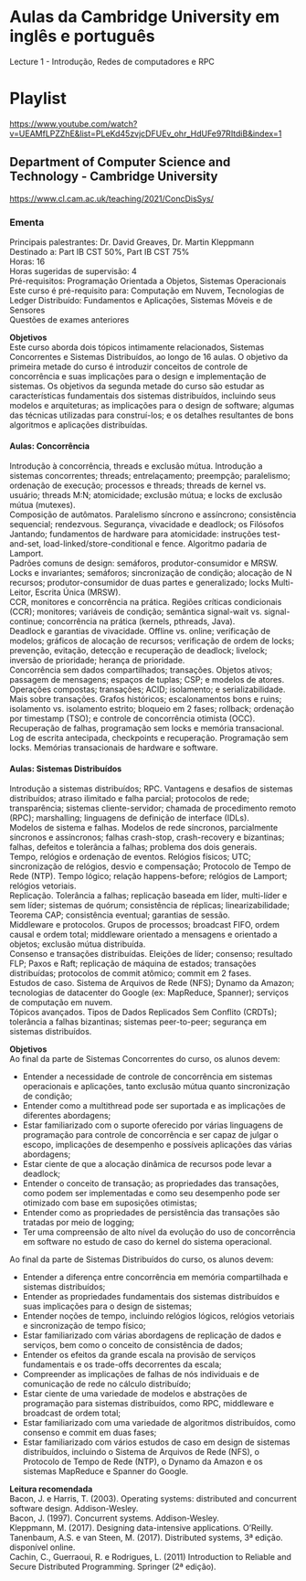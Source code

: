 # Aulas da Cambridge University em inglês e português

Lecture 1 - Introdução, Redes de computadores e RPC

# Playlist

https://www.youtube.com/watch?v=UEAMfLPZZhE&list=PLeKd45zvjcDFUEv_ohr_HdUFe97RItdiB&index=1

## Department of Computer Science and Technology - Cambridge University

https://www.cl.cam.ac.uk/teaching/2021/ConcDisSys/

### Ementa

Principais palestrantes: Dr. David Greaves, Dr. Martin Kleppmann  
Destinado a: Part IB CST 50%, Part IB CST 75%  
Horas: 16  
Horas sugeridas de supervisão: 4  
Pré-requisitos: Programação Orientada a Objetos, Sistemas Operacionais  
Este curso é pré-requisito para: Computação em Nuvem, Tecnologias de Ledger Distribuído: Fundamentos e Aplicações, Sistemas Móveis e de Sensores  
Questões de exames anteriores

**Objetivos**  
Este curso aborda dois tópicos intimamente relacionados, Sistemas Concorrentes e Sistemas Distribuídos, ao longo de 16 aulas. O objetivo da primeira metade do curso é introduzir conceitos de controle de concorrência e suas implicações para o design e implementação de sistemas. Os objetivos da segunda metade do curso são estudar as características fundamentais dos sistemas distribuídos, incluindo seus modelos e arquiteturas; as implicações para o design de software; algumas das técnicas utilizadas para construí-los; e os detalhes resultantes de bons algoritmos e aplicações distribuídas.

#### Aulas: Concorrência

Introdução à concorrência, threads e exclusão mútua. Introdução a sistemas concorrentes; threads; entrelaçamento; preempção; paralelismo; ordenação de execução; processos e threads; threads de kernel vs. usuário; threads M:N; atomicidade; exclusão mútua; e locks de exclusão mútua (mutexes).  
Composição de autômatos. Paralelismo síncrono e assíncrono; consistência sequencial; rendezvous. Segurança, vivacidade e deadlock; os Filósofos Jantando; fundamentos de hardware para atomicidade: instruções test-and-set, load-linked/store-conditional e fence. Algoritmo padaria de Lamport.  
Padrões comuns de design: semáforos, produtor-consumidor e MRSW. Locks e invariantes; semáforos; sincronização de condição; alocação de N recursos; produtor-consumidor de duas partes e generalizado; locks Multi-Leitor, Escrita Única (MRSW).  
CCR, monitores e concorrência na prática. Regiões críticas condicionais (CCR); monitores; variáveis de condição; semântica signal-wait vs. signal-continue; concorrência na prática (kernels, pthreads, Java).  
Deadlock e garantias de vivacidade. Offline vs. online; verificação de modelos; gráficos de alocação de recursos; verificação de ordem de locks; prevenção, evitação, detecção e recuperação de deadlock; livelock; inversão de prioridade; herança de prioridade.  
Concorrência sem dados compartilhados; transações. Objetos ativos; passagem de mensagens; espaços de tuplas; CSP; e modelos de atores. Operações compostas; transações; ACID; isolamento; e serializabilidade.  
Mais sobre transações. Grafos históricos; escalonamentos bons e ruins; isolamento vs. isolamento estrito; bloqueio em 2 fases; rollback; ordenação por timestamp (TSO); e controle de concorrência otimista (OCC).  
Recuperação de falhas, programação sem locks e memória transacional. Log de escrita antecipada, checkpoints e recuperação. Programação sem locks. Memórias transacionais de hardware e software.

#### Aulas: Sistemas Distribuídos

Introdução a sistemas distribuídos; RPC. Vantagens e desafios de sistemas distribuídos; atraso ilimitado e falha parcial; protocolos de rede; transparência; sistemas cliente-servidor; chamada de procedimento remoto (RPC); marshalling; linguagens de definição de interface (IDLs).  
Modelos de sistema e falhas. Modelos de rede síncronos, parcialmente síncronos e assíncronos; falhas crash-stop, crash-recovery e bizantinas; falhas, defeitos e tolerância a falhas; problema dos dois generais.  
Tempo, relógios e ordenação de eventos. Relógios físicos; UTC; sincronização de relógios, desvio e compensação; Protocolo de Tempo de Rede (NTP). Tempo lógico; relação happens-before; relógios de Lamport; relógios vetoriais.  
Replicação. Tolerância a falhas; replicação baseada em líder, multi-líder e sem líder; sistemas de quórum; consistência de réplicas; linearizabilidade; Teorema CAP; consistência eventual; garantias de sessão.  
Middleware e protocolos. Grupos de processos; broadcast FIFO, ordem causal e ordem total; middleware orientado a mensagens e orientado a objetos; exclusão mútua distribuída.  
Consenso e transações distribuídas. Eleições de líder; consenso; resultado FLP; Paxos e Raft; replicação de máquina de estados; transações distribuídas; protocolos de commit atômico; commit em 2 fases.  
Estudos de caso. Sistema de Arquivos de Rede (NFS); Dynamo da Amazon; tecnologias de datacenter do Google (ex: MapReduce, Spanner); serviços de computação em nuvem.  
Tópicos avançados. Tipos de Dados Replicados Sem Conflito (CRDTs); tolerância a falhas bizantinas; sistemas peer-to-peer; segurança em sistemas distribuídos.

**Objetivos**  
Ao final da parte de Sistemas Concorrentes do curso, os alunos devem:

- Entender a necessidade de controle de concorrência em sistemas operacionais e aplicações, tanto exclusão mútua quanto sincronização de condição;
- Entender como a multithread pode ser suportada e as implicações de diferentes abordagens;
- Estar familiarizado com o suporte oferecido por várias linguagens de programação para controle de concorrência e ser capaz de julgar o escopo, implicações de desempenho e possíveis aplicações das várias abordagens;
- Estar ciente de que a alocação dinâmica de recursos pode levar a deadlock;
- Entender o conceito de transação; as propriedades das transações, como podem ser implementadas e como seu desempenho pode ser otimizado com base em suposições otimistas;
- Entender como as propriedades de persistência das transações são tratadas por meio de logging;
- Ter uma compreensão de alto nível da evolução do uso de concorrência em software no estudo de caso do kernel do sistema operacional.

Ao final da parte de Sistemas Distribuídos do curso, os alunos devem:

- Entender a diferença entre concorrência em memória compartilhada e sistemas distribuídos;
- Entender as propriedades fundamentais dos sistemas distribuídos e suas implicações para o design de sistemas;
- Entender noções de tempo, incluindo relógios lógicos, relógios vetoriais e sincronização de tempo físico;
- Estar familiarizado com várias abordagens de replicação de dados e serviços, bem como o conceito de consistência de dados;
- Entender os efeitos da grande escala na provisão de serviços fundamentais e os trade-offs decorrentes da escala;
- Compreender as implicações de falhas de nós individuais e de comunicação de rede no cálculo distribuído;
- Estar ciente de uma variedade de modelos e abstrações de programação para sistemas distribuídos, como RPC, middleware e broadcast de ordem total;
- Estar familiarizado com uma variedade de algoritmos distribuídos, como consenso e commit em duas fases;
- Estar familiarizado com vários estudos de caso em design de sistemas distribuídos, incluindo o Sistema de Arquivos de Rede (NFS), o Protocolo de Tempo de Rede (NTP), o Dynamo da Amazon e os sistemas MapReduce e Spanner do Google.

**Leitura recomendada**  
Bacon, J. e Harris, T. (2003). Operating systems: distributed and concurrent software design. Addison-Wesley.  
Bacon, J. (1997). Concurrent systems. Addison-Wesley.  
Kleppmann, M. (2017). Designing data-intensive applications. O’Reilly.  
Tanenbaum, A.S. e van Steen, M. (2017). Distributed systems, 3ª edição. disponível online.  
Cachin, C., Guerraoui, R. e Rodrigues, L. (2011) Introduction to Reliable and Secure Distributed Programming. Springer (2ª edição).
